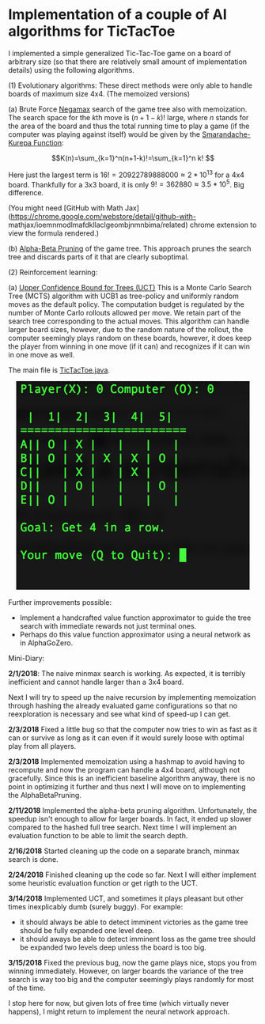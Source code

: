 # Implementation of a couple of  AI algorithms for TicTacToe

I implemented a simple generalized Tic-Tac-Toe game on a board of arbitrary size (so that there are relatively small amount of implementation details) using the following algorithms.

(1) Evolutionary algorithms: These direct methods were only able to handle boards of maximum size 4x4. (The memoized versions)

(a) Brute Force [Negamax](https://en.wikipedia.org/wiki/Negamax) search of the game tree also with memoization. The search space for the $k$th move is $(n+1-k)!$ large, where $n$ stands for the area of the board and thus the total running time to play a game (if the computer was playing against itself) would be given by the [Smarandache-Kurepa Function](http://mathworld.wolfram.com/LeftFactorial.html):

$$K(n)=\sum_{k=1}^n(n+1-k)!=\sum_{k=1}^n k! $$

Here just the largest term is $16! = 20922789888000 \approx 2 * 10^{13}$ for a 4x4 board. Thankfully for a 3x3                 board, it is only $9! = 362880\approx 3.5 * 10^5$. Big difference.

(You might need [GitHub with Math Jax](https://chrome.google.com/webstore/detail/github-with-                   mathjax/ioemnmodlmafdkllaclgeombjnmnbima/related) chrome extension to view the formula rendered.)
          
(b) [Alpha-Beta Pruning](https://www.cs.cmu.edu/~arielpro/mfai_papers/lecture1.pdf) of the game tree. This approach               prunes the search tree and discards parts of it that are clearly suboptimal.
      
(2) Reinforcement learning:

(a) [Upper Confidence Bound for Trees (UCT)](https://gnunet.org/sites/default/files/Browne%20et%20al%20-%20A%20survey%20of%20MCTS%20methods.pdf) This is a Monte Carlo Search Tree (MCTS) algorithm with UCB1 as tree-policy and                  uniformly random moves as the default policy. The computation budget is regulated by the number of Monte Carlo                rollouts allowed per move. We retain part of the search tree corresponding to the actual moves. This algorithm can            handle larger board sizes, however, due to the random nature of the rollout, the computer seemingly plays random on            these boards, however, it does keep the player from winning in one move (if it can) and recognizes if it can win in            one move as well.
      
      
The main file is [TicTacToe.java](https://github.com/Moosquibe/Comparison-of-AI-algorithms-for-TicTacToe/blob/master/TicTacToe.java).

<p align="center">
<img src="https://github.com/Moosquibe/Comparison-of-AI-algorithms-for-TicTacToe/blob/master/Screenshot.png"/ >
</p>

Further improvements possible:
- Implement a handcrafted value function approximator to guide the tree search with immediate rewards not just terminal ones.
- Perhaps do this value function approximator using a neural network as in AlphaGoZero.

Mini-Diary: 

**2/1/2018**: The naive minmax search is working. As expected, it is terribly inefficient and cannot handle larger than a 3x4 board. 

Next I will try to speed up the naive recursion by implementing memoization through hashing the already evaluated game configurations so that no reexploration is necessary and see what kind of speed-up I can get.

**2/3/2018** Fixed a little bug so that the computer now tries to win as fast as it can or survive as long as it can even if it would surely loose with optimal play from all players.

**2/3/2018** Implemented memoization using a hashmap to avoid having to recompute and now the program can handle a 4x4 board, although not gracefully. Since this is an inefficient baseline algorithm anyway, there is no point in optimizing it further and thus next I will move on to implementing the AlphaBetaPruning.

**2/11/2018** Implemented the alpha-beta pruning algorithm. Unfortunately, the speedup isn't enough to allow for larger boards. In fact, it ended up slower compared to the hashed full tree search. Next time I will implement an evaluation function to be able to limit the search depth.

**2/16/2018** Started cleaning up the code on a separate branch, minmax search is done.

**2/24/2018** Finished cleaning up the code so far. Next I will either implement some heuristic evaluation function or get rigth to the UCT.

**3/14/2018** Implemented UCT, and sometimes it plays pleasant but other times inexplicably dumb (surely buggy). For example:

- it should always be able to detect imminent victories as the game tree should be fully expanded one level deep.
- it should aways be able to detect imminent loss as the game tree should be expanded two levels deep unless the board is too big.

**3/15/2018** Fixed the previous bug, now the game plays nice, stops you from winning immediately. However, on larger boards the variance of the tree search is way too big and the computer seemingly plays randomly for most of the time.

I stop here for now, but given lots of free time (which virtually never happens), I might return to implement the neural network approach.
